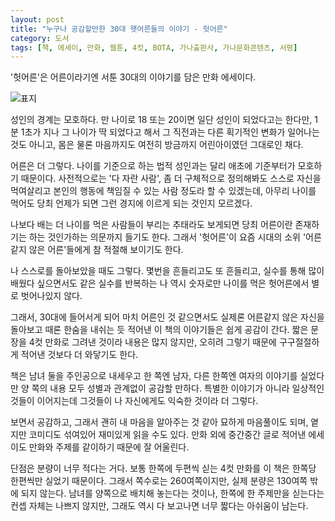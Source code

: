```yaml
---
layout: post
title: "누구나 공감할만한 30대 햇어른들의 이야기 - 헛어른"
category: 도서
tags: [책, 에세이, 만화, 웹툰, 4컷, BOTA, 가나출판사, 가나문화콘텐츠, 서평]
---
```


'헛어른'은
어른이라기엔 서툰 30대의 이야기를 담은 만화 에세이다.

![표지](https://lh3.googleusercontent.com/kTRGY_TLvlro4H4s2Dng7nAn6BGwQHZGcTciYw1cjYhgDnGjKyuAerF8XKv_RM21oq7sZ0OyU2Jrag=s480)

성인의 경계는 모호하다.
만 나이로 18 또는 20이면 일단 성인이 되었다고는 한다만,
1분 1초가 지나 그 나이가 딱 되었다고 해서 그 직전과는 다른 획기적인 변화가 일어나는 것도 아니고,
몸은 물론 마음까지도 여전히 방금까지 어린아이였던 그대로인 채다.

어른은 더 그렇다.
나이를 기준으로 하는 법적 성인과는 달리 애초에 기준부터가 모호하기 때문이다.
사전적으로는 '다 자란 사람',
좀 더 구체적으로 정의해봐도 스스로 자신을 먹여살리고 본인의 행동에 책임질 수 있는 사람 정도라 할 수 있겠는데,
아무리 나이를 먹어도 당최 언제가 되면 그런 경지에 이르게 되는 것인지 모르겠다.

나보다 배는 더 나이를 먹은 사람들이 부리는 추태라도 보게되면
당최 어른이란 존재하기는 하는 것인가하는 의문까지 들기도 한다.
그래서 '헛어른'이 요즘 시대의 소위 '어른같지 않은 어른'들에게 참 적절해 보이기도 한다.

나 스스로를 돌아보았을 때도 그렇다.
몇번을 흔들리고도 또 흔들리고,
실수를 통해 많이 배웠다 싶으면서도 같은 실수를 반복하는 나 역시
숫자로만 나이를 먹은 헛어른에서 별로 벗어나있지 않다.

그래서, 30대에 들어서게 되어 마치 어른인 것 같으면서도 실제론 어른같지 않은 자신을 돌아보고
때론 한숨을 내쉬는 듯 적어낸 이 책의 이야기들은 쉽게 공감이 간다.
짧은 문장을 4컷 만화로 그려낸 것이라 내용은 많지 않지만,
오히려 그렇기 때문에 구구절절하게 적어낸 것보다 더 와닿기도 한다.

책은 남녀 둘을 주인공으로 내세우고
한 쪽엔 남자, 다른 한쪽엔 여자의 이야기를 실었다만
양 쪽의 내용 모두 성별과 관계없이 공감할 만하다.
특별한 이야기가 아니라 일상적인 것들이 이어지는데
그것들이 나 자신에게도 익숙한 것이라 더 그렇다.

보면서 공감하고, 그래서 괜히 내 마음을 알아주는 것 같아 묘하게 마음풀이도 되며,
옅지만 코미디도 섞여있어 재미있게 읽을 수도 있다.
만화 외에 중간중간 글로 적어낸 에세이도 만화와 주제를 같이하기 때문에 잘 어울린다.

단점은 분량이 너무 적다는 거다.
보통 한쪽에 두편씩 싣는 4컷 만화를
이 책은 한쪽당 한편씩만 실었기 때문이다.
그래서 쪽수로는 260여쪽이지만,
실제 분량은 130여쪽 밖에 되지 않는다.
남녀를 양쪽으로 배치해 놓는다는 것이나,
한쪽에 한 주제만을 싣는다는 컨셉 자체는 나쁘지 않지만,
그래도 역시 다 보고나면 너무 짧다는 아쉬움이 남는다.
